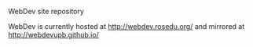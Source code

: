 WebDev site repository

WebDev is currently hosted at http://webdev.rosedu.org/ and mirrored at http://webdevupb.github.io/
